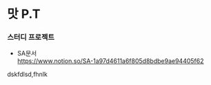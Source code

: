 # 맛 P.T
### 스터디 프로젝트
- SA문서  
https://www.notion.so/SA-1a97d4611a6f805d8bdbe9ae94405f62


dskfdlsd,fhnlk